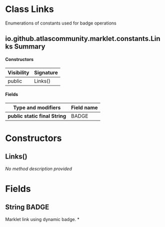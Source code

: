 Class Links
===========
Enumerations of constants used for badge operations

io.github.atlascommunity.marklet.constants.Links Summary
-------
#### Constructors
| Visibility | Signature |
| ---------- | --------- |
| public     | Links()   |
#### Fields
| Type and modifiers             | Field name |
| ------------------------------ | ---------- |
| **public static final String** | BADGE      |

Constructors
============
Links()
-------
*No method description provided*


Fields
======
String BADGE
----------------------
Marklet link using dynamic badge. *


